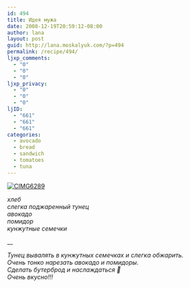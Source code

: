 ```yaml
---
id: 494
title: Идея мужа
date: 2008-12-19T20:59:12-08:00
author: lana
layout: post
guid: http://lana.moskalyuk.com/?p=494
permalink: /recipe/494/
ljxp_comments:
  - "0"
  - "0"
  - "0"
ljxp_privacy:
  - "0"
  - "0"
  - "0"
ljID:
  - "661"
  - "661"
  - "661"
categories:
  - avocado
  - bread
  - sandwich
  - tomatoes
  - tuna
---
```

<a class="flickr-image" title="CIMG6289" rel="flickr-mgr" href="http://www.flickr.com/photos/67405678@N00/3114315935/"><img class="flickr-large" longdesc="http://farm4.static.flickr.com/3045/3114315935_29d57b0223_o.jpg" src="http://farm4.static.flickr.com/3045/3114315935_44562e17ae.jpg" alt="CIMG6289" /></a>

_хлеб  
слегка поджаренный тунец  
авокадо  
помидор  
кунжутные семечки_

__

_Тунец вывалять в кунжутных семечках и слегка обжарить.  
Очень тонко нарезать авокадо и помидоры.  
Сделать бутерброд и наслаждаться 🙂  
Очень вкусно!!!_